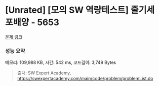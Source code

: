 # [Unrated] [모의 SW 역량테스트] 줄기세포배양 - 5653 

[문제 링크](https://swexpertacademy.com/main/code/problem/problemDetail.do?contestProbId=AWXRJ8EKe48DFAUo) 

### 성능 요약

메모리: 109,988 KB, 시간: 542 ms, 코드길이: 3,749 Bytes



> 출처: SW Expert Academy, https://swexpertacademy.com/main/code/problem/problemList.do